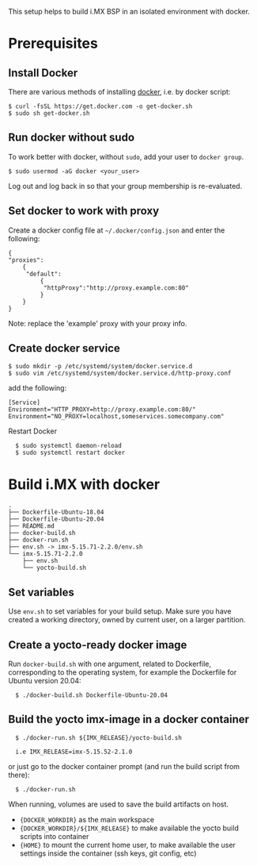 
This setup helps to build i.MX BSP in an isolated environment with docker.

Prerequisites
=============

Install Docker
--------------

There are various methods of installing [docker], i.e. by docker script:
  ```{.sh}
  $ curl -fsSL https://get.docker.com -o get-docker.sh
  $ sudo sh get-docker.sh
  ```

Run docker without sudo
-----------------------

To work better with docker, without `sudo`, add your user to `docker group`.
  ```{.sh}
  $ sudo usermod -aG docker <your_user>
  ```

Log out and log back in so that your group membership is re-evaluated.

Set docker to work with proxy
-----------------------------

Create a docker config file at `~/.docker/config.json` and enter the following:

```{.sh}
{
"proxies":
    {
     "default":
         {
          "httpProxy":"http://proxy.example.com:80"
         }
    }
}
```
Note: replace the 'example' proxy with your proxy info.

Create docker service
---------------------
  ```{.sh}
  $ sudo mkdir -p /etc/systemd/system/docker.service.d
  $ sudo vim /etc/systemd/system/docker.service.d/http-proxy.conf
  ```

add the following:

```{.sh}
[Service]
Environment="HTTP_PROXY=http://proxy.example.com:80/"
Environment="NO_PROXY=localhost,someservices.somecompany.com"
```

Restart Docker

```{.sh}
  $ sudo systemctl daemon-reload
  $ sudo systemctl restart docker
```

Build i.MX with docker
======================
```{.sh}
.
├── Dockerfile-Ubuntu-18.04
├── Dockerfile-Ubuntu-20.04
├── README.md
├── docker-build.sh
├── docker-run.sh
├── env.sh -> imx-5.15.71-2.2.0/env.sh
└── imx-5.15.71-2.2.0
    ├── env.sh
    └── yocto-build.sh
```

Set variables
-------------

Use `env.sh` to set variables for your build setup. Make sure you have 
created a working directory, owned by current user, on a larger partition.

Create a yocto-ready docker image
---------------------------------

Run `docker-build.sh` with one argument, related to Dockerfile, corresponding 
to the operating system, for example the Dockerfile for Ubuntu version 20.04:

```{.sh}
  $ ./docker-build.sh Dockerfile-Ubuntu-20.04
```

Build the yocto imx-image in a docker container
-----------------------------------------------

```{.sh}
  $ ./docker-run.sh ${IMX_RELEASE}/yocto-build.sh

  i.e IMX_RELEASE=imx-5.15.52-2.1.0
```

or just go to the docker container prompt (and run the build script from there):

```{.sh}
  $ ./docker-run.sh
```

When running, volumes are used to save the build artifacts on host.
  - `{DOCKER_WORKDIR}` as the main workspace
  - `{DOCKER_WORKDIR}/${IMX_RELEASE}` to make available the yocto build scripts 
    into container
  - `{HOME}` to mount the current home user, to make available the user 
    settings inside the container (ssh keys, git config, etc)

[docker]: https://docs.docker.com/engine/install/ubuntu/ "DockerInstall/Ubuntu"
